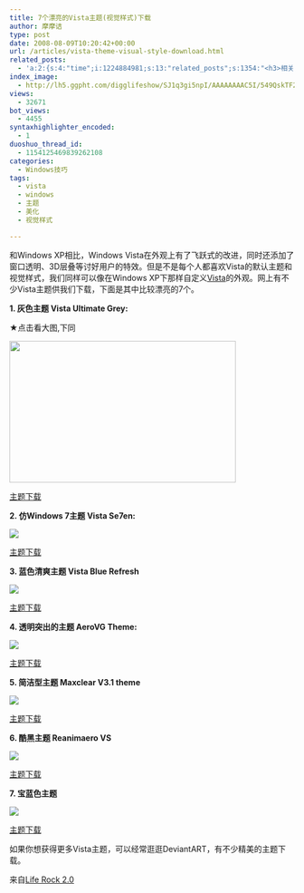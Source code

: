 ```yaml
---
title: 7个漂亮的Vista主题(视觉样式)下载
author: 摩摩诘
type: post
date: 2008-08-09T10:20:42+00:00
url: /articles/vista-theme-visual-style-download.html
related_posts:
  - 'a:2:{s:4:"time";i:1224884981;s:13:"related_posts";s:1354:"<h3>相关日志</h3><ul class="related_post"><li><a href="http://www.digglife.cn/articles/firefox3-themes-download-windows-mac.html" title="Windows XP,Vista和Mac版Firefox 3主题下载">Windows XP,Vista和Mac版Firefox 3主题下载</a></li><li><a href="http://www.digglife.cn/articles/windows-vista-sp1-download.html" title="Windows Vista SP1简体中文独立安装包官方下载">Windows Vista SP1简体中文独立安装包官方下载</a></li><li><a href="http://www.digglife.cn/articles/transform-windows-to-osx.html" title="主题大变脸:Windows XP模拟苹果Mac OSX">主题大变脸:Windows XP模拟苹果Mac OSX</a></li><li><a href="http://www.digglife.cn/articles/4-windows-wallpaper-tricks.html" title="桌面美化:4个Windows壁纸相关技巧">桌面美化:4个Windows壁纸相关技巧</a></li><li><a href="http://www.digglife.cn/articles/vista-task-tips.html" title="给Window XP添加Vista风格的任务栏预览">给Window XP添加Vista风格的任务栏预览</a></li><li><a href="http://www.digglife.cn/articles/vista%e4%bd%bf%e7%94%a8tweakvi%e4%bc%98%e5%8c%96windows-vista.html" title="Vista:使用TweakVI优化Windows Vista">Vista:使用TweakVI优化Windows Vista</a></li><li><a href="http://www.digglife.cn/articles/hide-show-file-shortcut.html" title="一键显示或隐藏文件">一键显示或隐藏文件</a></li></ul>";}'
index_image:
  - http://lh5.ggpht.com/digglifeshow/SJ1q3gi5npI/AAAAAAAAC5I/549QskTF2Pw/s288/Maxclear_V3_1_theme_for_Vista_by_sonicexcess.jpg\"
views:
  - 32671
bot_views:
  - 4455
syntaxhighlighter_encoded:
  - 1
duoshuo_thread_id:
  - 1154125469839262108
categories:
  - Windows技巧
tags:
  - vista
  - windows
  - 主题
  - 美化
  - 视觉样式

---
```

和Windows XP相比，Windows Vista在外观上有了飞跃式的改进，同时还添加了窗口透明、3D层叠等讨好用户的特效。但是不是每个人都喜欢Vista的默认主题和视觉样式，我们同样可以像在Windows XP下那样自定义<a title="Vista相关文章" href="https://www.digglife.net/articles/tag/vista" target="_blank">Vista</a>的外观。网上有不少Vista主题供我们下载，下面是其中比较漂亮的7个。

<!--more-->

**1. 灰色主题 Vista Ultimate Grey:**

★点击看大图,下同

[<img class="alignnone" title="Vista灰色主题" src="https://www.digglife.net/wp-content/uploads/archive/Vista_Ultimate_Grey_by_dynacord.jpg" alt="" width="400" height="250" />][1]

<a title="Vista Ultimate Grey下载" href="http://dynacord.deviantart.com/art/Vista-Ultimate-Grey-81035941" target="_blank">主题下载</a>

**2. 仿Windows 7主题 Vista Se7en:**

[![][2]][3]

<a title="Vista Se7en主题下载" href="http://kaonic.deviantart.com/art/Vista-Se7en-Theme-82658009" target="_blank">主题下载</a>

**3. 蓝色清爽主题 Vista Blue Refresh**

[![][4]][5]

<a title="Vista Blue Refresh主题下载" href="http://vishal-gupta.deviantart.com/art/Vista-Blue-Refresh-Theme-82535433" target="_blank">主题下载</a>

**4. 透明突出的主题 AeroVG Theme:**

[![][6]][7]

<a title="VIsta AeroVG主题下载" href="http://vishal-gupta.deviantart.com/art/AeroVG-Theme-for-Windows-Vista-71036512" target="_blank">主题下载</a>

**5. 简洁型主题 Maxclear V3.1 theme**

[![][8]][9]

<a title="Vista简洁型主题下载" href="http://sonicexcess.deviantart.com/art/Maxclear-V3-1-theme-for-Vista-56913057" target="_blank">主题下载</a>

**6. 酷黑主题 Reanimaero VS**

[![][10]][11]

<a title="Vista酷黑主题下载" href="http://miretank.deviantart.com/art/Reanimaero-VS-for-Vista-64836294" target="_blank">主题下载</a>

**7. 宝蓝色主题**
  
[![][12]][13]

<a title="Vista宝蓝色主题下载" href="http://akanaz.deviantart.com/art/Vista-GlassNeon-82597406" target="_blank">主题下载</a>

如果你想获得更多Vista主题，可以经常逛逛DeviantART，有不少精美的主题下载。

来自<a href="http://www.nirmaltv.com/2008/08/07/download-windows-vista-themes/" target="_blank">Life Rock 2.0</a>

 [1]: http://picasaweb.google.com/digglifeshow/Vista/photo#5232455945694564242
 [2]: https://www.digglife.net/qiniu/2629/image/1f7b71a282ce683290b26bd06de0632e.jpg
 [3]: http://picasaweb.google.com/digglifeshow/Vista/photo#5232456140771189010
 [4]: https://www.digglife.net/wp-content/uploads/archive/Vista_Blue_Refresh_Theme_by_Vishal_Gupta.jpg
 [5]: http://picasaweb.google.com/digglifeshow/Vista/photo#5232456183285205570
 [6]: https://www.digglife.net/wp-content/uploads/archive/AeroVG_Theme_for_Windows_Vista_by_Vishal_Gupta.jpg
 [7]: http://picasaweb.google.com/digglifeshow/Vista/photo#5232456085610608706
 [8]: https://www.digglife.net/wp-content/uploads/archive/Maxclear_V3_1_theme_for_Vista_by_sonicexcess.jpg
 [9]: http://picasaweb.google.com/digglifeshow/Vista/photo#5232455843936050834
 [10]: https://www.digglife.net/wp-content/uploads/archive/Reanimaero_VS_for_Vista_by_Miretank.jpg
 [11]: http://picasaweb.google.com/digglifeshow/Vista/photo#5232455769446519602
 [12]: https://www.digglife.net/wp-content/uploads/archive/Vista_GlassNeon_by_Akanaz.jpg
 [13]: http://picasaweb.google.com/digglifeshow/Vista/photo#5232456002169379458
